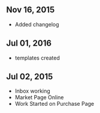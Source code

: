 ## Nov 16, 2015
- Added changelog

## Jul 01, 2016
- templates created

## Jul 02, 2015
- Inbox working
- Market Page Online
- Work Started on Purchase Page
